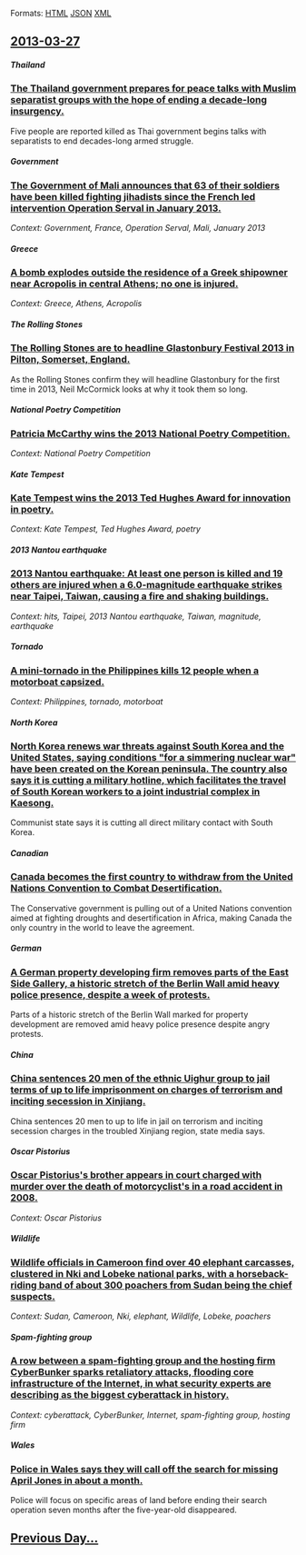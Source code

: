 
Formats: [HTML](2013/03/27/index.html)  [JSON](2013/03/27/index.json)  [XML](2013/03/27/index.xml)  

## [2013-03-27](/news/2013/03/27/index.md)

##### Thailand
### [The Thailand government prepares for peace talks with Muslim separatist groups with the hope of ending a decade-long insurgency. ](/news/2013/03/27/the-thailand-government-prepares-for-peace-talks-with-muslim-separatist-groups-with-the-hope-of-ending-a-decade-long-insurgency.md)
Five people are reported killed as Thai government begins talks with separatists to end decades-long armed struggle.

##### Government
### [The Government of Mali announces that 63 of their soldiers have been killed fighting jihadists since the French led intervention Operation Serval in January 2013. ](/news/2013/03/27/the-government-of-mali-announces-that-63-of-their-soldiers-have-been-killed-fighting-jihadists-since-the-french-led-intervention-operation-s.md)
_Context: Government, France, Operation Serval, Mali, January 2013_

##### Greece
### [A bomb explodes outside the residence of a Greek shipowner near Acropolis in central Athens; no one is injured. ](/news/2013/03/27/a-bomb-explodes-outside-the-residence-of-a-greek-shipowner-near-acropolis-in-central-athens-no-one-is-injured.md)
_Context: Greece, Athens, Acropolis_

##### The Rolling Stones
### [The Rolling Stones are to headline Glastonbury Festival 2013 in Pilton, Somerset, England. ](/news/2013/03/27/the-rolling-stones-are-to-headline-glastonbury-festival-2013-in-pilton-somerset-england.md)
As the Rolling Stones confirm they will headline Glastonbury for the first time in 2013, Neil McCormick looks at why it took them so long.

##### National Poetry Competition
### [Patricia McCarthy wins the 2013 National Poetry Competition. ](/news/2013/03/27/patricia-mccarthy-wins-the-2013-national-poetry-competition.md)
_Context: National Poetry Competition_

##### Kate Tempest
### [Kate Tempest wins the 2013 Ted Hughes Award for innovation in poetry. ](/news/2013/03/27/kate-tempest-wins-the-2013-ted-hughes-award-for-innovation-in-poetry.md)
_Context: Kate Tempest, Ted Hughes Award, poetry_

##### 2013 Nantou earthquake
### [2013 Nantou earthquake: At least one person is killed and 19 others are injured when a 6.0-magnitude earthquake strikes near Taipei, Taiwan, causing a fire and shaking buildings. ](/news/2013/03/27/2013-nantou-earthquake-at-least-one-person-is-killed-and-19-others-are-injured-when-a-6-0-magnitude-earthquake-strikes-near-taipei-taiwan.md)
_Context: hits, Taipei, 2013 Nantou earthquake, Taiwan, magnitude, earthquake_

##### Tornado
### [A mini-tornado in the Philippines kills 12 people when a motorboat capsized. ](/news/2013/03/27/a-mini-tornado-in-the-philippines-kills-12-people-when-a-motorboat-capsized.md)
_Context: Philippines, tornado, motorboat_

##### North Korea
### [North Korea renews war threats against South Korea and the United States, saying conditions "for a simmering nuclear war" have been created on the Korean peninsula. The country also says it is cutting a military hotline, which facilitates the travel of South Korean workers to a joint industrial complex in Kaesong. ](/news/2013/03/27/north-korea-renews-war-threats-against-south-korea-and-the-united-states-saying-conditions-for-a-simmering-nuclear-war-have-been-created.md)
Communist state says it is cutting all direct military contact with South Korea.

##### Canadian
### [Canada becomes the first country to withdraw from the United Nations Convention to Combat Desertification. ](/news/2013/03/27/canada-becomes-the-first-country-to-withdraw-from-the-united-nations-convention-to-combat-desertification.md)
The Conservative government is pulling out of a United Nations convention aimed at fighting droughts and desertification in Africa, making Canada the only country in the world to leave the agreement.

##### German
### [A German property developing firm removes parts of the East Side Gallery, a historic stretch of the Berlin Wall amid heavy police presence, despite a week of protests. ](/news/2013/03/27/a-german-property-developing-firm-removes-parts-of-the-east-side-gallery-a-historic-stretch-of-the-berlin-wall-amid-heavy-police-presence.md)
Parts of a historic stretch of the Berlin Wall marked for property development are removed amid heavy police presence despite angry protests.

##### China
### [China sentences 20 men of the ethnic Uighur group to jail terms of up to life imprisonment on charges of terrorism and inciting secession in Xinjiang. ](/news/2013/03/27/china-sentences-20-men-of-the-ethnic-uighur-group-to-jail-terms-of-up-to-life-imprisonment-on-charges-of-terrorism-and-inciting-secession-in.md)
China sentences 20 men to up to life in jail on terrorism and inciting secession charges in the troubled Xinjiang region, state media says.

##### Oscar Pistorius
### [Oscar Pistorius's brother appears in court charged with murder over the death of motorcyclist's in a road accident in 2008. ](/news/2013/03/27/oscar-pistorius-s-brother-appears-in-court-charged-with-murder-over-the-death-of-motorcyclist-s-in-a-road-accident-in-2008.md)
_Context: Oscar Pistorius_

##### Wildlife
### [Wildlife officials in Cameroon find over 40 elephant carcasses, clustered in Nki and Lobeke national parks, with a horseback-riding band of about 300 poachers from Sudan being the chief suspects. ](/news/2013/03/27/wildlife-officials-in-cameroon-find-over-40-elephant-carcasses-clustered-in-nki-and-lobeke-national-parks-with-a-horseback-riding-band-of.md)
_Context: Sudan, Cameroon, Nki, elephant, Wildlife, Lobeke, poachers_

##### Spam-fighting group
### [A row between a spam-fighting group and the hosting firm CyberBunker sparks retaliatory attacks, flooding core infrastructure of the Internet, in what security experts are describing as the biggest cyberattack in history. ](/news/2013/03/27/a-row-between-a-spam-fighting-group-and-the-hosting-firm-cyberbunker-sparks-retaliatory-attacks-flooding-core-infrastructure-of-the-interne.md)
_Context: cyberattack, CyberBunker, Internet, spam-fighting group, hosting firm_

##### Wales
### [Police in Wales says they will call off the search for missing April Jones in about a month. ](/news/2013/03/27/police-in-wales-says-they-will-call-off-the-search-for-missing-april-jones-in-about-a-month.md)
Police will focus on specific areas of land before ending their search operation seven months after the five-year-old disappeared.

## [Previous Day...](/news/2013/03/26/index.md)

